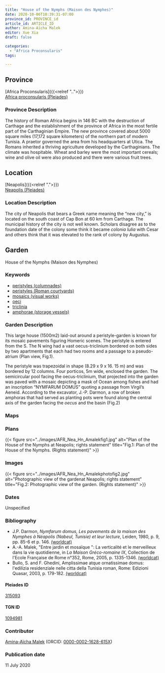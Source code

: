 ```yaml
---
title: "House of the Nymphs (Maison des Nymphes)"
date: 2020-10-06T10:39:31-07:00
province_id: PROVINCE_id
article_id: ARTICLE_ID
author: Amina-Aïcha Malek
editor: Xue Xia
draft: false

categories:
  - "Africa Proconsularis"
tags:

---
```


## Province
[Africa Proconsularis]({{<relref "..">}}) \
[Africa proconsularis (Pleiades)](https://pleiades.stoa.org/places/991341)

### Province Description
The history of Roman Africa begins in 146 BC with the destruction of Carthage and the establishment of the province of Africa in the most fertile part of the Carthaginian Empire. The new province covered about 5000 square miles (17,172 square kilometers) of the northern part of modern Tunisia. A praetor governed the area from his headquarters at Utica. The Romans inherited a thriving agriculture developed by the Carthaginians. The climate was hospitable. Wheat and barley were the most important cereals; wine and olive oil were also produced and there were various fruit trees.

## Location

[Neapolis]({{<relref ".">}}) \
[Neapolis (Pleiades)](https://pleiades.stoa.org/places/315093)

### Location Description

The city of Neapolis that bears a Greek name meaning the “new city,” is located on the south coast of Cap Bon at 60 km from Carthage. The municipal history of the city is not well known. Scholars disagree as to the foundation date of the colony some think it became *colonia Iulia* with Cesar and others think that it was elevated to the rank of colony by Augustus.


<!-- LEAVE THIS BLANK FOR NOW -->

<!--## Sublocation-->

<!--
[AREA WITHIN LOCATION, LIKE “PALATINE HILL”](GEOREFERENCE LINK)
A sublocation is any area larger than an individual garden, but located within a location. I would always try to include a link to a controlled vocabulary here if possible. This ID may well be different from the Garden ID, e.g., Pompeii versus a Garden in one of the houses which has its own Pleiades ID.
-->

<!--### Sublocation Description-->

<!-- DESCRIPTION -->

## Garden
House of the Nymphs (Maison des Nymphes)

### Keywords
- [peristyles (columnades)](http://vocab.getty.edu/page/aat/300004029)
- [peristyles (Roman courtyards)](http://vocab.getty.edu/page/aat/300080971)
- [mosaics (visual works)](http://vocab.getty.edu/page/aat/300015342)
- [oeci](http://vocab.getty.edu/page/aat/300080791)
- [triclinia](http://vocab.getty.edu/page/aat/300004359)
- [amphorae (storage vessels)](http://vocab.getty.edu/page/aat/300148696)

### Garden Description
 This large house (1500m2) laid-out around a peristyle-garden is known for its mosaic pavements figuring Homeric scenes. The peristyle is entered from the S. The N wing had a vast oecus-triclinium bordered on both sides by two apartments that each had two rooms and a passage to a pseudo-atrium (Plan view, Fig.1).

 The peristyle was trapezoidal in shape (8.29 x 9 x 16. 15 m) and was bordered by 12 columns. Four porticos, 5m wide, enclosed the garden. The semicircular pool facing the oecus-triclinium, that projected into the garden was paved with a mosaic depicting a mask of Ocean among fishes and had an inscription “NYMFARUM DOMUS” quoting a passage from Virgil’s Aeneid. According to the excavator, J.-P. Darmon, a row of broken amphoras that had served as planting pots were found along the central axis of the garden facing the *oecus* and the basin (Fig.2)


### Maps

<!--
{{< figure src="IMG_URL" alt="ALT_TEXT" title="CAPTION" >}}
-->

### Plans
{{< figure src="../images/AFR_Nea_Hn_Amalekfig1.jpg" alt="Plan of the House of the Nymphs at Neapolis; rights statement" title="Fig.1: Plan of the House of the Nymphs. (Rights statement)" >}}

<!--
{{< figure src="IMG_URL" alt="ALT_TEXT" title="CAPTION" >}}
-->

### Images

{{< figure src="../images/AFR_Nea_Hn_Amalekphotofig2.jpg" alt="Photographic view of the gardenat Neapolis; rights statement" title="Fig.2: Photographic view of the garden. (Rights statement)" >}}

### Dates
Unspecified

### Bibliography
* J.P. Darmon, *Nymfarum domus, Les pavements de la maison des Nymphes à Néapolis (Nabeul, Tunisie) et leur lecture*, Leiden, 1980, p. 9, pp. 85-6 et p. 146. [(worldcat)](http://www.worldcat.org/oclc/797872994)
* A.-A. Malek, "Entre jardin et mosaïque ": La verticalité et le merveilleux dans la vie quotidienne, in *La Maison Gréco-romaine IX*, Collection de l'Ecole Française de Rome n°352, Rome, 2005, p. 1335-1346. [(worldcat)](http://www.worldcat.org/oclc/109642973)
* Bullo, S. and F. Ghedini, Amplissimae atque ornatissimae domus: l'edilizia residenziale nelle citta della Tunisia roman, Rome: Edizioni Quasar, 2003, p. 179-182. [(worldcat)](http://www.worldcat.org/oclc/989088620)

<!--#### Periodo ID-->

<!-- [PERIODO_ID](https://pleiades.stoa.org/places/PLEIADES_ID) -->

#### Pleiades ID

[315093](https://pleiades.stoa.org/places/315093)

#### TGN ID
[1094981](http://vocab.getty.edu/page/tgn/1094981)

### Contributor
[Amina-Aïcha Malek](link) (ORCID: [0000-0002-1628-615X](https://orcid.org/0000-0002-1628-615X))

### Publication date
11 July 2020

<!--### Related articles-->

<!-- Links to other related articles. Leave blank for now -->
